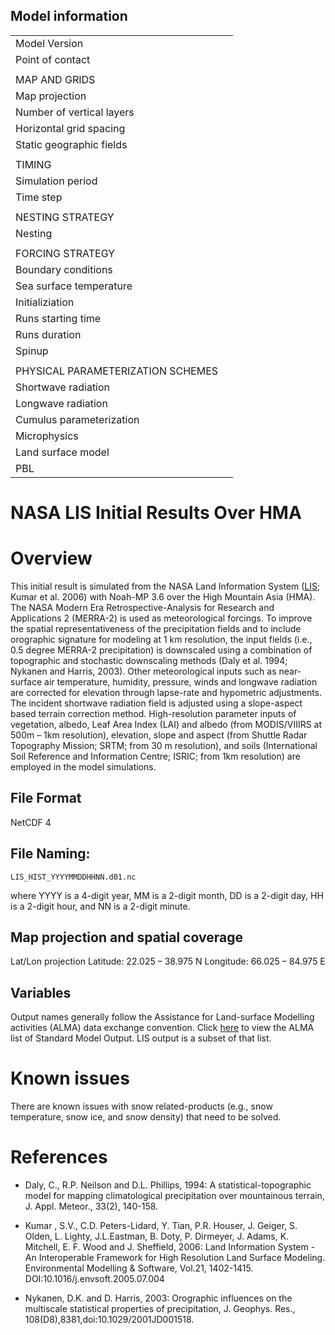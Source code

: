 ## Model information

| | |
|:-----|:-----|
|Model Version| |
|Point of contact | |
| | |
| MAP AND GRIDS | |
| Map projection |  |
| Number of vertical layers | |
| Horizontal grid spacing |  |
| Static geographic fields | |
| | |
| TIMING | |
| Simulation period |  |
| Time step | |
| | |
| NESTING STRATEGY | | 
| Nesting | |
| | |
| FORCING STRATEGY | |
| Boundary conditions |  |
| Sea surface temperature | |
| Initializiation |  | 
| Runs starting time | |
| Runs duration | | 
| Spinup | |
| | |
| PHYSICAL PARAMETERIZATION SCHEMES | | 
| Shortwave radiation | |
| Longwave radiation | |
| Cumulus parameterization | |
| Microphysics | | 
| Land surface model | | 
| PBL | |


NASA LIS Initial Results Over HMA
=================================

# Overview

This initial result is simulated from the NASA Land Information System ([LIS](http://lis.gsfc.nasa.gov); Kumar et al. 2006) with Noah-MP 3.6 over the High Mountain Asia (HMA). The NASA Modern Era Retrospective-Analysis for Research and Applications 2 (MERRA-2) is used as meteorological forcings. To improve the spatial representativeness of the precipitation fields and to include orographic signature for modeling at 1 km resolution, the input fields (i.e., 0.5 degree MERRA-2 precipitation) is downscaled using a combination of topographic and stochastic downscaling methods (Daly et al. 1994; Nykanen and Harris, 2003). Other meteorological inputs such as near-surface air temperature, humidity, pressure, winds and longwave radiation are corrected for elevation through lapse-rate and hypometric adjustments. The incident shortwave radiation field is adjusted using a slope-aspect based terrain correction method. High-resolution parameter inputs of vegetation, albedo, Leaf Area Index (LAI) and albedo (from MODIS/VIIIRS at 500m – 1km resolution), elevation, slope and aspect (from Shuttle Radar Topography Mission; SRTM; from 30 m resolution), and soils (International Soil Reference and Information Centre; ISRIC; from 1km resolution) are employed in the model simulations.

## File Format

NetCDF 4

## File Naming:

```
LIS_HIST_YYYYMMDDHHNN.d01.nc
```

where YYYY is a 4-digit year, MM is a 2-digit month, DD is a 2-digit day, HH is a 2-digit hour, and NN is a 2-digit minute.

## Map projection and spatial coverage

Lat/Lon projection
Latitude: 22.025 – 38.975 N
Longitude: 66.025 – 84.975 E

## Variables

Output names generally follow the Assistance for Land-surface Modelling activities (ALMA) data exchange convention. Click [here](http://www.lmd.jussieu.fr/~polcher/ALMA/convention_output_3.html) to view the ALMA list of Standard Model Output. LIS output is a subset of that list.

# Known issues

There are known issues with snow related-products (e.g., snow temperature, snow ice, and snow density) that need to be solved.

# References

* Daly, C., R.P. Neilson and D.L. Phillips, 1994: A statistical-topographic model for mapping climatological precipitation over mountainous terrain, J. Appl. Meteor., 33(2), 140-158.

* Kumar , S.V., C.D. Peters-Lidard, Y. Tian, P.R. Houser, J. Geiger, S. Olden, L. Lighty, J.L.Eastman, B. Doty, P. Dirmeyer, J. Adams, K. Mitchell, E. F. Wood and J. Sheffield, 2006: Land Information System - An Interoperable Framework for High Resolution Land Surface Modeling. Environmental Modelling & Software, Vol.21, 1402-1415. DOI:10.1016/j.envsoft.2005.07.004

* Nykanen, D.K. and D. Harris, 2003: Orographic influences on the multiscale statistical properties of precipitation, J. Geophys. Res., 108(D8),8381,doi:10.1029/2001JD001518.

